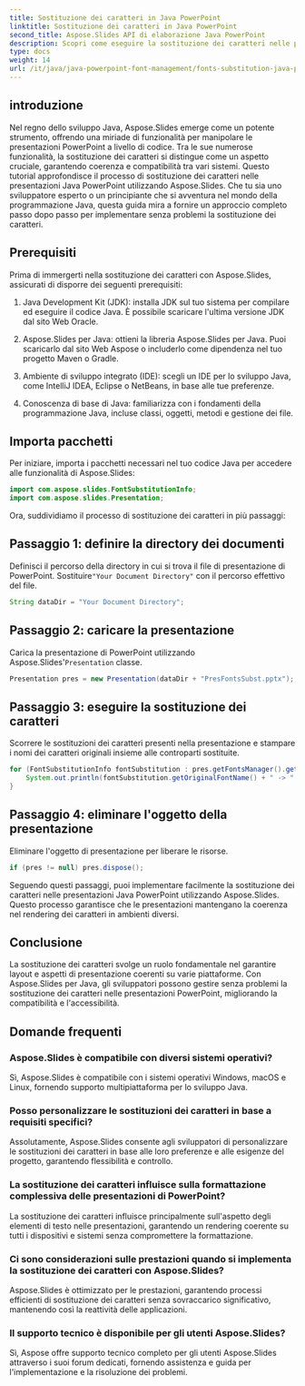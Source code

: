 ```yaml
---
title: Sostituzione dei caratteri in Java PowerPoint
linktitle: Sostituzione dei caratteri in Java PowerPoint
second_title: Aspose.Slides API di elaborazione Java PowerPoint
description: Scopri come eseguire la sostituzione dei caratteri nelle presentazioni Java PowerPoint utilizzando Aspose.Slides. Migliora la compatibilità e la coerenza senza sforzo.
type: docs
weight: 14
url: /it/java/java-powerpoint-font-management/fonts-substitution-java-powerpoint/
---
```

## introduzione

Nel regno dello sviluppo Java, Aspose.Slides emerge come un potente strumento, offrendo una miriade di funzionalità per manipolare le presentazioni PowerPoint a livello di codice. Tra le sue numerose funzionalità, la sostituzione dei caratteri si distingue come un aspetto cruciale, garantendo coerenza e compatibilità tra vari sistemi. Questo tutorial approfondisce il processo di sostituzione dei caratteri nelle presentazioni Java PowerPoint utilizzando Aspose.Slides. Che tu sia uno sviluppatore esperto o un principiante che si avventura nel mondo della programmazione Java, questa guida mira a fornire un approccio completo passo dopo passo per implementare senza problemi la sostituzione dei caratteri.

## Prerequisiti

Prima di immergerti nella sostituzione dei caratteri con Aspose.Slides, assicurati di disporre dei seguenti prerequisiti:

1. Java Development Kit (JDK): installa JDK sul tuo sistema per compilare ed eseguire il codice Java. È possibile scaricare l'ultima versione JDK dal sito Web Oracle.

2. Aspose.Slides per Java: ottieni la libreria Aspose.Slides per Java. Puoi scaricarlo dal sito Web Aspose o includerlo come dipendenza nel tuo progetto Maven o Gradle.

3. Ambiente di sviluppo integrato (IDE): scegli un IDE per lo sviluppo Java, come IntelliJ IDEA, Eclipse o NetBeans, in base alle tue preferenze.

4. Conoscenza di base di Java: familiarizza con i fondamenti della programmazione Java, incluse classi, oggetti, metodi e gestione dei file.

## Importa pacchetti

Per iniziare, importa i pacchetti necessari nel tuo codice Java per accedere alle funzionalità di Aspose.Slides:

```java
import com.aspose.slides.FontSubstitutionInfo;
import com.aspose.slides.Presentation;
```

Ora, suddividiamo il processo di sostituzione dei caratteri in più passaggi:

## Passaggio 1: definire la directory dei documenti

 Definisci il percorso della directory in cui si trova il file di presentazione di PowerPoint. Sostituire`"Your Document Directory"` con il percorso effettivo del file.

```java
String dataDir = "Your Document Directory";
```

## Passaggio 2: caricare la presentazione

 Carica la presentazione di PowerPoint utilizzando Aspose.Slides'`Presentation` classe.

```java
Presentation pres = new Presentation(dataDir + "PresFontsSubst.pptx");
```

## Passaggio 3: eseguire la sostituzione dei caratteri

Scorrere le sostituzioni dei caratteri presenti nella presentazione e stampare i nomi dei caratteri originali insieme alle controparti sostituite.

```java
for (FontSubstitutionInfo fontSubstitution : pres.getFontsManager().getSubstitutions()) {
    System.out.println(fontSubstitution.getOriginalFontName() + " -> " + fontSubstitution.getSubstitutedFontName());
}
```

## Passaggio 4: eliminare l'oggetto della presentazione

Eliminare l'oggetto di presentazione per liberare le risorse.

```java
if (pres != null) pres.dispose();
```

Seguendo questi passaggi, puoi implementare facilmente la sostituzione dei caratteri nelle presentazioni Java PowerPoint utilizzando Aspose.Slides. Questo processo garantisce che le presentazioni mantengano la coerenza nel rendering dei caratteri in ambienti diversi.

## Conclusione

La sostituzione dei caratteri svolge un ruolo fondamentale nel garantire layout e aspetti di presentazione coerenti su varie piattaforme. Con Aspose.Slides per Java, gli sviluppatori possono gestire senza problemi la sostituzione dei caratteri nelle presentazioni PowerPoint, migliorando la compatibilità e l'accessibilità.

## Domande frequenti

### Aspose.Slides è compatibile con diversi sistemi operativi?
Sì, Aspose.Slides è compatibile con i sistemi operativi Windows, macOS e Linux, fornendo supporto multipiattaforma per lo sviluppo Java.

### Posso personalizzare le sostituzioni dei caratteri in base a requisiti specifici?
Assolutamente, Aspose.Slides consente agli sviluppatori di personalizzare le sostituzioni dei caratteri in base alle loro preferenze e alle esigenze del progetto, garantendo flessibilità e controllo.

### La sostituzione dei caratteri influisce sulla formattazione complessiva delle presentazioni di PowerPoint?
La sostituzione dei caratteri influisce principalmente sull'aspetto degli elementi di testo nelle presentazioni, garantendo un rendering coerente su tutti i dispositivi e sistemi senza compromettere la formattazione.

### Ci sono considerazioni sulle prestazioni quando si implementa la sostituzione dei caratteri con Aspose.Slides?
Aspose.Slides è ottimizzato per le prestazioni, garantendo processi efficienti di sostituzione dei caratteri senza sovraccarico significativo, mantenendo così la reattività delle applicazioni.

### Il supporto tecnico è disponibile per gli utenti Aspose.Slides?
Sì, Aspose offre supporto tecnico completo per gli utenti Aspose.Slides attraverso i suoi forum dedicati, fornendo assistenza e guida per l'implementazione e la risoluzione dei problemi.